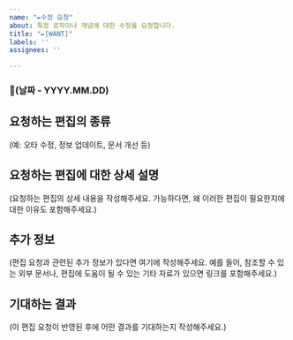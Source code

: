 ```yaml
---
name: "✒수정 요청"
about: 특정 로직이나 개념에 대한 수정을 요청합니다.
title: "✒[WANT]"
labels: ''
assignees: ''

---
```


### 📅(날짜 -  YYYY.MM.DD)

## 요청하는 편집의 종류
(예: 오타 수정, 정보 업데이트, 문서 개선 등)

## 요청하는 편집에 대한 상세 설명
(요청하는 편집의 상세 내용을 작성해주세요. 가능하다면, 왜 이러한 편집이 필요한지에 대한 이유도 포함해주세요.)

## 추가 정보
(편집 요청과 관련된 추가 정보가 있다면 여기에 작성해주세요. 예를 들어, 참조할 수 있는 외부 문서나, 편집에 도움이 될 수 있는 기타 자료가 있으면 링크를 포함해주세요.)

## 기대하는 결과
(이 편집 요청이 반영된 후에 어떤 결과를 기대하는지 작성해주세요.)
